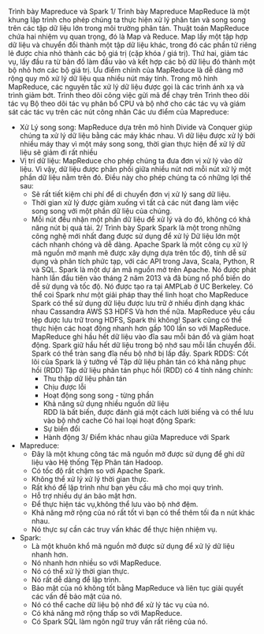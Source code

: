 Trình bày Mapreduce và  Spark 
1/ Trình bày Mapreduce
  MapReduce là một khung lập trình cho phép chúng ta thực hiện xử lý phân tán và song song trên các tập dữ liệu lớn trong môi trường phân tán.
  Thuật toán MapReduce chứa hai nhiệm vụ quan trọng, đó là Map và Reduce.
  Map lấy một tập hợp dữ liệu và chuyển đổi thành một tập dữ liệu khác, trong đó các phần tử riêng lẻ được chia nhỏ thành các bộ giá trị (cặp khóa / giá trị). Thứ hai, giảm tác vụ, lấy đầu ra từ bản đồ làm đầu vào và kết hợp các bộ dữ liệu đó thành một bộ nhỏ hơn các bộ giá trị.
  Ưu điểm chính của MapReduce là dễ dàng mở rộng quy mô xử lý dữ liệu qua nhiều nút máy tính. 
  Trong mô hình MapReduce, các nguyên tắc xử lý dữ liệu được gọi là các trình ánh xạ và trình giảm bớt.
  Trình theo dõi công việc gửi mã để chạy trên Trình theo dõi tác vụ
  Bộ theo dõi tác vụ phân bổ CPU và bộ nhớ cho các tác vụ và giám sát các tác vụ trên các nút công nhân
  Các ưu điểm của Mapreduce:
  - Xử Lý song song: MapReduce dựa trên mô hình Divide và Conquer giúp chúng ta xử lý dữ liệu bằng các máy khác nhau. Vì dữ liệu được xử lý bởi nhiều máy thay vì một máy song song, thời gian thực hiện để xử lý dữ liệu sẽ giảm đi rất nhiều
  - Vị trí dữ liệu: MapReduce cho phép chúng ta đưa đơn vị xử lý vào dữ liệu. Vì vậy, dữ liệu được phân phối giữa nhiều nút nơi mỗi nút xử lý một phần dữ liệu nằm trên đó. Điều này cho phép chúng ta có những lợi thế sau:
    + Sẽ rất tiết kiệm chi phí để di chuyển đơn vị xử lý sang dữ liệu.
    + Thời gian xử lý được giảm xuống vì tất cả các nút đang làm việc song song với một phần dữ liệu của chúng.
    + Mỗi nút đều nhận một phần dữ liệu để xử lý và do đó, không có khả năng nút bị quá tải.
 2/ Trình bày Spark
   Spark là một trong những công nghệ mới nhất đang được sử dụng để xử lý Dữ liệu lớn một cách nhanh chóng và dễ dàng.
   Apache Spark là một công cụ xử lý mã nguồn mở mạnh mẽ được xây dựng dựa trên tốc độ, tính dễ sử dụng và phân tích phức tạp, với các API trong Java, Scala, Python, R và SQL.
   Spark là một dự án mã nguồn mở trên Apache.
   Nó được phát hành lần đầu tiên vào tháng 2 năm 2013 và đã bùng nổ phổ biến do dễ sử dụng và tốc độ.
   Nó được tạo ra tại AMPLab ở UC Berkeley.
   Có thể coi Spark như một giải pháp thay thế linh hoạt cho MapReduce
   Spark có thể sử dụng dữ liệu được lưu trữ ở nhiều định dạng khác nhau Cassandra AWS S3 HDFS Và hơn thế nữa.
   MapReduce yêu cầu tệp được lưu trữ trong HDFS, Spark thì không!
   Spark cũng có thể thực hiện các hoạt động nhanh hơn gấp 100 lần so với MapReduce.
   MapReduce ghi hầu hết dữ liệu vào đĩa sau mỗi bản đồ và giảm hoạt động.
   Spark giữ hầu hết dữ liệu trong bộ nhớ sau mỗi lần chuyển đổi.
   Spark có thể tràn sang đĩa nếu bộ nhớ bị lấp đầy.
   Spark RDDS:
      Cốt lõi của Spark là ý tưởng về Tập dữ liệu phân tán có khả năng phục hồi (RDD)
      Tập dữ liệu phân tán phục hồi (RDD) có 4 tính năng chính:
        + Thu thập dữ liệu phân tán
        + Chịu được lỗi
        + Hoạt động song song - từng phần
        + Khả năng sử dụng nhiều nguồn dữ liệu  
   RDD là bất biến, được đánh giá một cách lười biếng và có thể lưu vào bộ nhớ cache
   Có hai loại hoạt động Spark:
      + Sự biến đổi
      + Hành động
3/ Điểm khác nhau giữa Mapreduce với Spark
   - Mapreduce: 
      + Đây là một khung công tác mã nguồn mở được sử dụng để ghi dữ liệu vào Hệ thống Tệp Phân tán Hadoop.
      + Có tốc độ rất chậm so với Apache Spark.
      + Không thể xử lý xử lý thời gian thực.
      + Rất khó để lập trình như bạn yêu cầu mã cho mọi quy trình.
      + Hỗ trợ nhiều dự án bảo mật hơn.
      + Để thực hiện tác vụ,không thể lưu vào bộ nhớ đệm.
      + Khả năng mở rộng của nó rất tốt vì bạn có thể thêm tối đa n nút khác nhau.
      + Nó thực sự cần các truy vấn khác để thực hiện nhiệm vụ.
   - Spark:
      + Là một khuôn khổ mã nguồn mở được sử dụng để xử lý dữ liệu nhanh hơn.
      + Nó nhanh hơn nhiều so với MapReduce.
      + Nó có thể xử lý thời gian thực.
      + Nó rất dễ dàng để lập trình.
      + Bảo mật của nó không tốt bằng MapReduce và liên tục giải quyết các vấn đề bảo mật của nó.
      + Nó có thể cache dữ liệu bộ nhớ để xử lý tác vụ của nó.
      + Có khả năng mở rộng thấp so với MapReduce. 
      + Có Spark SQL làm ngôn ngữ truy vấn rất riêng của nó.
    
